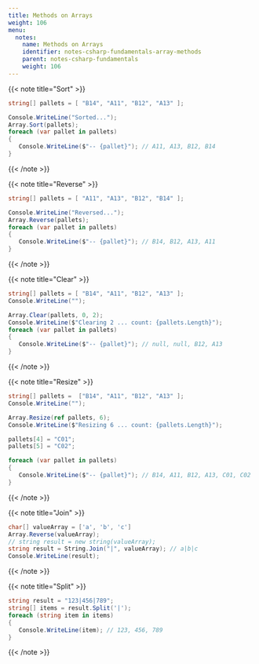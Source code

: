 ```yaml
---
title: Methods on Arrays
weight: 106
menu:
  notes:
    name: Methods on Arrays
    identifier: notes-csharp-fundamentals-array-methods
    parent: notes-csharp-fundamentals
    weight: 106
---
```


<!-- Sorting an array -->

{{< note title="Sort" >}}

```csharp
string[] pallets = [ "B14", "A11", "B12", "A13" ];

Console.WriteLine("Sorted...");
Array.Sort(pallets);
foreach (var pallet in pallets)
{
   Console.WriteLine($"-- {pallet}"); // A11, A13, B12, B14
}
```
{{< /note >}}

<!-- Reverse an array -->

{{< note title="Reverse" >}}

```csharp
string[] pallets = [ "A11", "A13", "B12", "B14" ];

Console.WriteLine("Reversed...");
Array.Reverse(pallets);
foreach (var pallet in pallets)
{
   Console.WriteLine($"-- {pallet}"); // B14, B12, A13, A11
}
```
{{< /note >}}

<!-- Clear an array -->

{{< note title="Clear" >}}

```csharp
string[] pallets = [ "B14", "A11", "B12", "A13" ];
Console.WriteLine("");

Array.Clear(pallets, 0, 2);
Console.WriteLine($"Clearing 2 ... count: {pallets.Length}");
foreach (var pallet in pallets)
{
   Console.WriteLine($"-- {pallet}"); // null, null, B12, A13
}
```
{{< /note >}}

<!-- Resize an array -->

{{< note title="Resize" >}}

```csharp
string[] pallets =  ["B14", "A11", "B12", "A13" ];
Console.WriteLine("");

Array.Resize(ref pallets, 6);
Console.WriteLine($"Resizing 6 ... count: {pallets.Length}");

pallets[4] = "C01";
pallets[5] = "C02";

foreach (var pallet in pallets)
{
   Console.WriteLine($"-- {pallet}"); // B14, A11, B12, A13, C01, C02
}
```
{{< /note >}}

<!-- Join an array -->

{{< note title="Join" >}}

```csharp
char[] valueArray = ['a', 'b', 'c']
Array.Reverse(valueArray);
// string result = new string(valueArray);
string result = String.Join("|", valueArray); // a|b|c
Console.WriteLine(result);
```
{{< /note >}}

<!-- Split an array -->

{{< note title="Split" >}}

```csharp
string result = "123|456|789";
string[] items = result.Split('|');
foreach (string item in items)
{
   Console.WriteLine(item); // 123, 456, 789
}
```
{{< /note >}}
